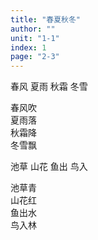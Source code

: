 ```yaml
---
title: "春夏秋冬"
author: ""
unit: "1-1"
index: 1
page: "2-3"
---
```


春风 夏雨 秋霜 冬雪

春风吹  
夏雨落  
秋霜降  
冬雪飘

池草 山花 鱼出 鸟入

池草青  
山花红  
鱼出水  
鸟入林  
